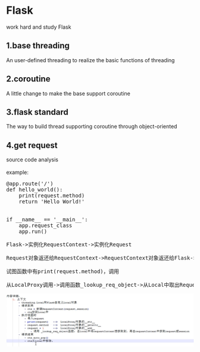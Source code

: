 # Flask
work hard and study Flask
## 1.base threading
An user-defined threading to realize the basic functions of threading
## 2.coroutine
A little change to make the base support coroutine
## 3.flask standard
The way to build thread supporting coroutine through object-oriented
## 4.get request
source code analysis<br><br>
example:<br>
<pre>@app.route('/')
def hello_world():
    print(request.method)
    return 'Hello World!'


if __name__ == '__main__':
    app.request_class
    app.run()

Flask->实例化RequestContext->实例化Request

Request对象返还给RequestContext->RequestContext对象返还给Flask->Push 到Local

试图函数中有print(request.method)，调用

从LocalProxy调用->调用函数_lookup_req_object->从Local中取出RequestContext对象->拿出Request对象->还给print函数</pre>

<img src="/context_process/detail.png" />
